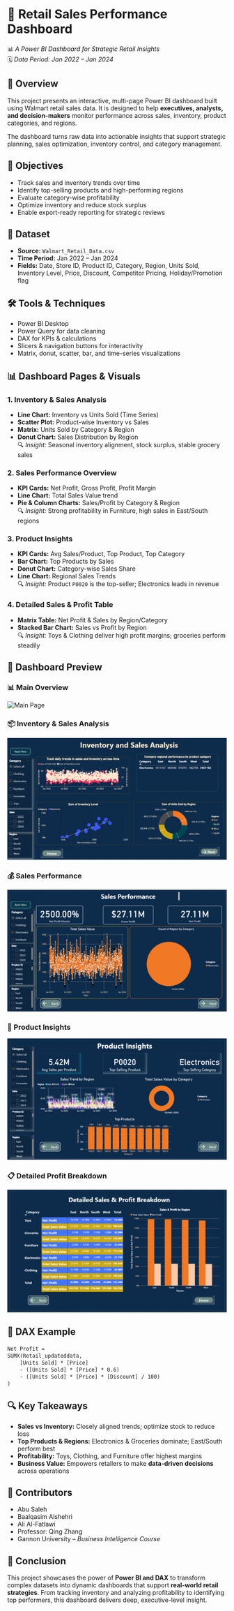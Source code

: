 
# 🧾 Retail Sales Performance Dashboard
📊 *A Power BI Dashboard for Strategic Retail Insights*  
🗓 *Data Period: Jan 2022 – Jan 2024*

## 🧠 Overview
This project presents an interactive, multi-page Power BI dashboard built using Walmart retail sales data. It is designed to help **executives, analysts, and decision-makers** monitor performance across sales, inventory, product categories, and regions.

The dashboard turns raw data into actionable insights that support strategic planning, sales optimization, inventory control, and category management.

## 🎯 Objectives
- Track sales and inventory trends over time  
- Identify top-selling products and high-performing regions  
- Evaluate category-wise profitability  
- Optimize inventory and reduce stock surplus  
- Enable export-ready reporting for strategic reviews

## 📂 Dataset
- **Source:** `Walmart_Retail_Data.csv`  
- **Time Period:** Jan 2022 – Jan 2024  
- **Fields:** Date, Store ID, Product ID, Category, Region, Units Sold, Inventory Level, Price, Discount, Competitor Pricing, Holiday/Promotion flag

## 🛠 Tools & Techniques
- Power BI Desktop  
- Power Query for data cleaning  
- DAX for KPIs & calculations  
- Slicers & navigation buttons for interactivity  
- Matrix, donut, scatter, bar, and time-series visualizations

## 📊 Dashboard Pages & Visuals

### 1. Inventory & Sales Analysis
- **Line Chart:** Inventory vs Units Sold (Time Series)
- **Scatter Plot:** Product-wise Inventory vs Sales
- **Matrix:** Units Sold by Category & Region
- **Donut Chart:** Sales Distribution by Region  
🔍 *Insight:* Seasonal inventory alignment, stock surplus, stable grocery sales

### 2. Sales Performance Overview
- **KPI Cards:** Net Profit, Gross Profit, Profit Margin
- **Line Chart:** Total Sales Value trend
- **Pie & Column Charts:** Sales/Profit by Category & Region  
🔍 *Insight:* Strong profitability in Furniture, high sales in East/South regions

### 3. Product Insights
- **KPI Cards:** Avg Sales/Product, Top Product, Top Category
- **Bar Chart:** Top Products by Sales
- **Donut Chart:** Category-wise Sales Share
- **Line Chart:** Regional Sales Trends  
🔍 *Insight:* Product `P0020` is the top-seller; Electronics leads in revenue

### 4. Detailed Sales & Profit Table
- **Matrix Table:** Net Profit & Sales by Region/Category
- **Stacked Bar Chart:** Sales vs Profit by Region  
🔍 *Insight:* Toys & Clothing deliver high profit margins; groceries perform steadily

## 📸 Dashboard Preview

### 📊 Main Overview
![Main Page](main-page.png)

### 📦 Inventory & Sales Analysis
![Inventory and Sales](Inventory%20and%20Sales%20Analysis.png)

### 💰 Sales Performance
![Sales Performance](Sales%20Performance.png)

### 🧩 Product Insights
![Product Insights](Product%20Insights.png)

### 📋 Detailed Profit Breakdown
![Detailed Breakdown](Detailed%20Sales%20%26%20Profit%20Breakdown.png)

## 🧮 DAX Example
```DAX
Net Profit =
SUMX(Retail_updateddata,
    [Units Sold] * [Price]
    - ([Units Sold] * [Price] * 0.6)
    - ([Units Sold] * [Price] * [Discount] / 100)
)
```

## 🔍 Key Takeaways
- **Sales vs Inventory:** Closely aligned trends; optimize stock to reduce loss  
- **Top Products & Regions:** Electronics & Groceries dominate; East/South perform best  
- **Profitability:** Toys, Clothing, and Furniture offer highest margins  
- **Business Value:** Empowers retailers to make **data-driven decisions** across operations

## 👥 Contributors
- Abu Saleh  
- Baalqasim Alshehri  
- Ali Al-Fatlawi  
- Professor: Qing Zhang  
- Gannon University – *Business Intelligence Course*

## 🏁 Conclusion
This project showcases the power of **Power BI and DAX** to transform complex datasets into dynamic dashboards that support **real-world retail strategies**. From tracking inventory and analyzing profitability to identifying top performers, this dashboard delivers deep, executive-level insight.
